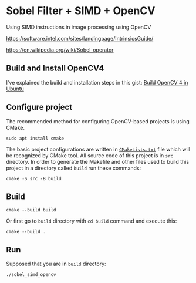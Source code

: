 # Sobel Filter + SIMD + OpenCV

Using SIMD instructions in image processing using OpenCV

https://software.intel.com/sites/landingpage/IntrinsicsGuide/

https://en.wikipedia.org/wiki/Sobel_operator

## Build and Install OpenCV4

I've explained the build and installation steps in this gist: [Build OpenCV 4 in Ubuntu](https://gist.github.com/m3y54m/4f9b960e52f0da4e62e5a36f71d04fd7)

## Configure project

The recommended method for configuring OpenCV-based projects
is using CMake.

```console
sudo apt install cmake
```

The basic project configurations are written in
[`CMakeLists.txt`](https://github.com/opencv/opencv/blob/master/samples/cpp/example_cmake/CMakeLists.txt)
file which will be recognized by CMake tool. All source code of this project is in `src` directory.
In order to generate the Makefile and other files used to
build this project in a directory called `build` run these commands:

```console
cmake -S src -B build
```
## Build

```console
cmake --build build
```

Or first go to `build` directory with `cd build` command and execute this:

```console
cmake --build .
```

## Run

Supposed that you are in `build` directory:

```console
./sobel_simd_opencv
```
